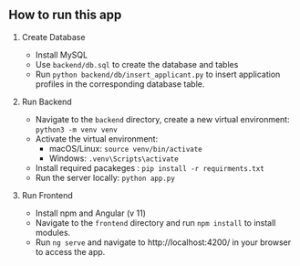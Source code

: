 ## How to run this app
1. Create Database
    - Install MySQL
    - Use `backend/db.sql` to create the database and tables
    - Run `python backend/db/insert_applicant.py` to insert application profiles in the corresponding database table.

2. Run Backend
    - Navigate to the `backend` directory, create a new virtual environment: `python3 -m venv venv`
    - Activate the virtual environment:
        - macOS/Linux: `source venv/bin/activate`
        - Windows: `.venv\Scripts\activate`
    - Install required pacakeges :  `pip install -r requirments.txt`
    - Run the server locally: `python app.py`

2. Run Frontend
    - Install npm and Angular (v 11) 
    - Navigate to the `frontend` directory and run `npm install` to install modules.
    - Run `ng serve` and navigate to http://localhost:4200/ in your browser to access the app.